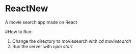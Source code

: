 # ReactNew
A movie search app made on React

#How to Run:
1. Change the directory to moviesearch with *cd moviesearch*
2. Run the server with *npm start*
